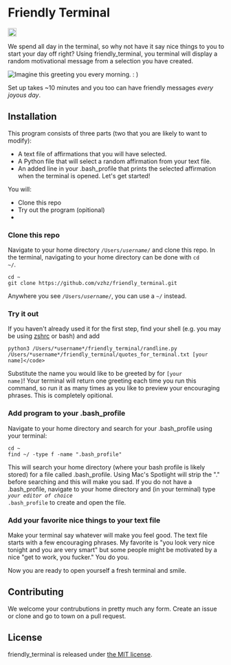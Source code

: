 # Friendly Terminal
<a href='http://www.recurse.com' title='Made with love at the Recurse Center'><img src='https://cloud.githubusercontent.com/assets/2883345/11325206/336ea5f4-9150-11e5-9e90-d86ad31993d8.png' height='20px'/></a>

We spend all day in the terminal, so why not have it say nice things to you to start your day off right?  Using friendly_terminal, you terminal will display a random motivational message from a selection you have created.

![Imagine this greeting you every morning. : )](https://github.com/vzhz/friendly_terminal/blob/master/friendly_terminal_preview.png)

Set up takes ~10 minutes and you too can have friendly messages *every joyous day*.

## Installation
This program consists of three parts (two that you are likely to want to modify):
- A text file of affirmations that you will have selected.
- A Python file that will select a random affirmation from your text file.
- An added line in your .bash_profile that prints the selected affirmation when the terminal is opened.
Let's get started!

You will:
- Clone this repo
- Try out the program (opitional)
- 

### Clone this repo
Navigate to your home directory <code>/Users/*username*/</code> and clone this repo. In the terminal, navigating to your home directory can be done with <code>cd ~/</code>.
```
cd ~
git clone https://github.com/vzhz/friendly_terminal.git
```
Anywhere you see <code>/Users/*username*/</code>, you can use a <code>~/</code> instead.

### Try it out
If you haven't already used it for the first step, find your shell (e.g. you may be using [zshrc]() or bash) and add 
```
python3 /Users/*username*/friendly_terminal/randline.py /Users/*username*/friendly_terminal/quotes_for_terminal.txt [your name]</code>
```
Substitute the name you would like to be greeted by for <code>[your name]</code>!
Your terminal will return one greeting each time you run this command, so run it as many times as you like to preview your encouraging phrases. This is completely opitional.

### Add program to your .bash_profile
Navigate to your home directory and search for your .bash_profile using your terminal:
```
cd ~
find ~/ -type f -name ".bash_profile"
```
This will search your home directory (where your bash profile is likely stored) for a file called .bash_profile.  Using Mac's Spotlight will strip the "." before searching and this will make you sad.
If you do not have a .bash_profile, navigate to your home directory and (in your terminal) type <code>*your editor of choice* .bash_profile</code> to create and open the file.



### Add your favorite nice things to your text file
Make your terminal say whatever will make you feel good. The text file starts with a few encouraging phrases. My favorite is "you look very nice tonight and you are very smart" but some people might be motivated by a nice "get to work, you fucker."  You do you.

Now you are ready to open yourself a fresh terminal and smile.  

## Contributing
We welcome your contrubutions in pretty much any form.  Create an issue or clone and go to town on a pull request.

## License
friendly_terminal is released under [the MIT license](https://github.com/vzhz/friendly_terminal/blob/master/LICENSE.txt).
